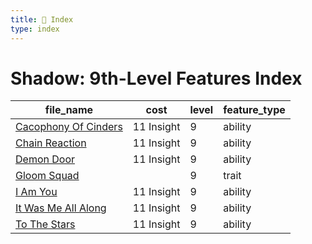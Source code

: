 ```yaml
---
title: 📑 Index
type: index
---
```


# Shadow: 9th-Level Features Index

| file_name                                          | cost       | level | feature_type |
| -------------------------------------------------- | ---------- | ----- | ------------ |
| [Cacophony Of Cinders](Cacophony%20Of%20Cinders)   | 11 Insight | 9     | ability      |
| [Chain Reaction](Chain%20Reaction)                 | 11 Insight | 9     | ability      |
| [Demon Door](Demon%20Door)                         | 11 Insight | 9     | ability      |
| [Gloom Squad](Gloom%20Squad)                       |            | 9     | trait        |
| [I Am You](I%20Am%20You)                           | 11 Insight | 9     | ability      |
| [It Was Me All Along](It%20Was%20Me%20All%20Along) | 11 Insight | 9     | ability      |
| [To The Stars](To%20The%20Stars)                   | 11 Insight | 9     | ability      |
